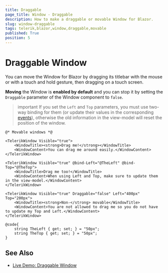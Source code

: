 ```yaml
---
title: Draggable
page_title: Window - Draggable
description: How to make a draggable or movable Window for Blazor.
slug: window-draggable
tags: telerik,blazor,window,draggable,movable
published: True
position: 5
---
```


# Draggable Window

You can move the Window for Blazor by dragging its titlebar with the mouse or with a touch and hold gesture, then dragging on a touch screen.

**Moving** the Window is **enabled by default** and you can stop it by setting the `Draggable` parameter of the Window component to `false`.

>important If you set the `Left` and `Top` parameters, you must use two-way binding for them (or update their values in the corresponding [events](slug://window-events)), otherwise the old information in the view-model will reset the position of the window.

````RAZOR
@* Movable windows *@

<TelerikWindow Visible="true">
    <WindowTitle><strong>Drag me!</strong></WindowTitle>
    <WindowContent>You can drag me around easily.</WindowContent>
</TelerikWindow>

<TelerikWindow Visible="true" @bind-Left="@TheLeft" @bind-Top="@TheTop">
    <WindowTitle>Drag me too!</WindowTitle>
    <WindowContent>When using Left and Top, make sure to update them in the view-model.</WindowContent>
</TelerikWindow>

<TelerikWindow Visible="true" Draggable="false" Left="400px" Top="200px">
    <WindowTitle><strong>Non-</strong> movable</WindowTitle>
    <WindowContent>You are not allowed to drag me so you do not have to update my Top and Left.</WindowContent>
</TelerikWindow>

@code{
    string TheLeft { get; set; } = "50px";
    string TheTop { get; set; } = "50px";
}
````



## See Also

  * [Live Demo: Draggable Window](https://demos.telerik.com/blazor-ui/window/draggable)
